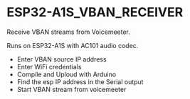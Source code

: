 # ESP32-A1S_VBAN_RECEIVER
Receive VBAN streams from Voicemeeter.

Runs on ESP32-A1S with AC101 audio codec.

- Enter VBAN source IP address
- Enter WiFi credentials
- Compile and Uploud with Arduino
- Find the esp IP address in the Serial output
- Start VBAN stream from voicemeeter

